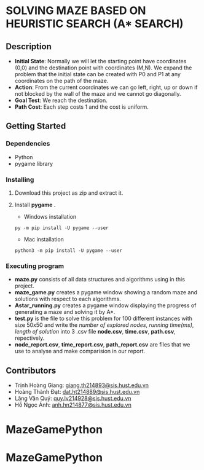 # SOLVING MAZE BASED ON HEURISTIC SEARCH (A* SEARCH)

## Description

* **Initial State**: Normally we will let the starting point have coordinates (0,0) and the destination point with coordinates (M,N). We expand the problem that the initial state can be created with P0 and P1 at any coordinates on the path of the maze.
* **Action**: From the current coordinates we can go left, right, up or down if not blocked by the wall of the maze and we cannot go diagonally.
* **Goal Test**:  We reach the destination.
* **Path Cost**: Each step costs 1 and the cost is uniform.


## Getting Started

### Dependencies
* Python
* pygame library

### Installing
1. Download this project as zip and extract it.
2. Install **pygame** .

    * Windows installation
    ```
    py -m pip install -U pygame --user
    ```

    * Mac installation
    ```
    python3 -m pip install -U pygame --user
    ```

### Executing program

* **maze.py** consists of all data structures and algorithms using in this project.
* **maze_game.py** creates a pygame window showing a random maze and solutions with respect to each algorithms.
* **Astar_running.py** creates a pygame window displaying the progress of generating a maze and solving it by A*.
* **test.py** is the file to solve this problem for 100 different instances with size 50x50 and write the _number of explored nodes_, _running time(ms)_, _length of solution_ into 3 .csv file **node.csv**, **time.csv**, **path.csv**, repectively. 
* **node_report.csv**, **time_report.csv**, **path_report.csv** are files that we use to analyse and make comparision in our report.

## Contributors
* Trịnh Hoàng Giang: giang.th214893@sis.hust.edu.vn
* Hoàng Thành Đạt: dat.ht214889@sis.hust.edu.vn
* Lăng Văn Quý: quy.lv214928@sis.hust.edu.vn
* Hồ Ngọc Ánh: anh.hn214877@sis.hust.edu.vn
# MazeGamePython
# MazeGamePython

